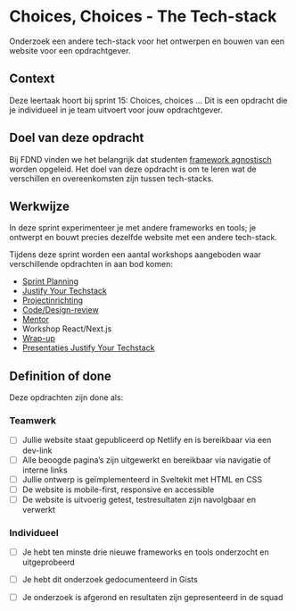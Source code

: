 
# Choices, Choices - The Tech-stack

Onderzoek een andere tech-stack voor het ontwerpen en bouwen van een website voor een opdrachtgever.

## Context

Deze leertaak hoort bij sprint 15: Choices, choices ... Dit is een opdracht die je individueel in je team uitvoert voor jouw opdrachtgever.

## Doel van deze opdracht

Bij FDND vinden we het belangrijk dat studenten [framework agnostisch](https://dev.to/stefannieuwenhuis/3-reasons-why-i-went-framework-agnostic-and-why-you-should-do-that-too-2o37) worden opgeleid. Het doel van deze opdracht is om te leren wat de verschillen en overeenkomsten zijn tussen tech-stacks.

## Werkwijze

In deze sprint experimenteer je met andere frameworks en tools; je ontwerpt en bouwt precies dezelfde website met een andere tech-stack.

Tijdens deze sprint worden een aantal workshops aangeboden waar verschillende opdrachten in aan bod komen:

- [Sprint Planning](sprint-planning.md)
- [Justify Your Techstack](justify-your-techstack.md)
- [Projectinrichting](projectinrichting.md)
- [Code/Design-review](code-design-review-week-1.md)
- [Mentor](mentor.md)
- Workshop React/Next.js
- [Wrap-up](wrap-up.md)
- [Presentaties Justify Your Techstack](presentaties-techstack.md)

## Definition of done

Deze opdrachten zijn done als:

### Teamwerk
- [ ] Jullie website staat gepubliceerd op Netlify en is bereikbaar via een dev-link
- [ ] Alle beoogde pagina’s zijn uitgewerkt en bereikbaar via navigatie of interne links
- [ ] Jullie ontwerp is geïmplementeerd in Sveltekit met HTML en CSS
- [ ] De website is mobile-first, responsive en accessible
- [ ] De website is uitvoerig getest, testresultaten zijn navolgbaar en verwerkt

### Individueel
- [ ] Je hebt ten minste drie nieuwe frameworks en tools onderzocht en uitgeprobeerd
- [ ] Je hebt dit onderzoek gedocumenteerd in Gists
- [ ] Je onderzoek is afgerond en resultaten zijn gepresenteerd in de squad
 
